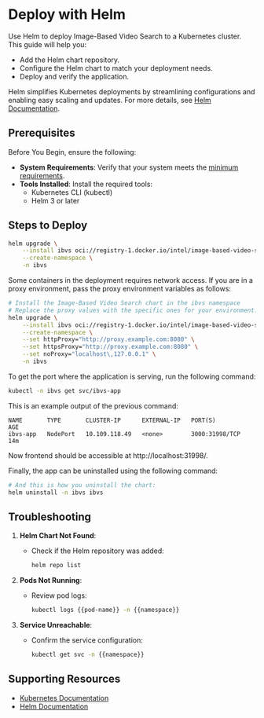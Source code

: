 # Deploy with Helm

Use Helm to deploy Image-Based Video Search to a Kubernetes cluster. This guide will help you:
- Add the Helm chart repository.
- Configure the Helm chart to match your deployment needs.
- Deploy and verify the application.

Helm simplifies Kubernetes deployments by streamlining configurations and enabling easy scaling and updates. For more details, see [Helm Documentation](https://helm.sh/docs/).


## Prerequisites

Before You Begin, ensure the following:

- **System Requirements**: Verify that your system meets the [minimum requirements](./system-requirements.md).
- **Tools Installed**: Install the required tools:
    - Kubernetes CLI (kubectl)
    - Helm 3 or later

## Steps to Deploy

```bash
helm upgrade \
    --install ibvs oci://registry-1.docker.io/intel/image-based-video-search \
    --create-namespace \
    -n ibvs
```

Some containers in the deployment requires network access.
If you are in a proxy environment, pass the proxy environment variables as follows:

```bash
# Install the Image-Based Video Search chart in the ibvs namespace
# Replace the proxy values with the specific ones for your environment:
helm upgrade \
    --install ibvs oci://registry-1.docker.io/intel/image-based-video-search \
    --create-namespace \
    --set httpProxy="http://proxy.example.com:8080" \
    --set httpsProxy="http://proxy.example.com:8080" \
    --set noProxy="localhost\,127.0.0.1" \
    -n ibvs
```

To get the port where the application is serving, run the following command:

```bash
kubectl -n ibvs get svc/ibvs-app
```

This is an example output of the previous command:

```text
NAME       TYPE       CLUSTER-IP      EXTERNAL-IP   PORT(S)          AGE
ibvs-app   NodePort   10.109.118.49   <none>        3000:31998/TCP   14m
```

Now frontend should be accessible at http://localhost:31998/.

Finally, the app can be uninstalled using the following command:

```bash
# And this is how you uninstall the chart:
helm uninstall -n ibvs ibvs
```

## Troubleshooting

1. **Helm Chart Not Found**:

   - Check if the Helm repository was added:

     ```bash
     helm repo list
     ```

2. **Pods Not Running**:

   - Review pod logs:

     ```bash
     kubectl logs {{pod-name}} -n {{namespace}}
     ```

3. **Service Unreachable**:

   - Confirm the service configuration:

     ```bash
     kubectl get svc -n {{namespace}}
     ```


## Supporting Resources

- [Kubernetes Documentation](https://kubernetes.io/docs/home/)
- [Helm Documentation](https://helm.sh/docs/)
